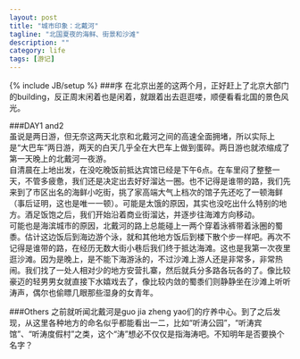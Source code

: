 ```yaml
---
layout: post
title: "城市印象：北戴河"
tagline: "北国夏夜的海鲜、街景和沙滩"
description: ""
category: life
tags: [游记]
---
```

{% include JB/setup %}
###序
在北京出差的这两个月，正好赶上了北京大部门的building，反正周末闲着也是闲着，就跟着出去逛逛喽，顺便看看北国的景色风光。  

###DAY1 and2  
虽说是两日游，但无奈这两天北京和北戴河之间的高速全面拥堵，所以实际上是“大巴车”两日游，两天的白天几乎全在大巴车上做到蛋碎。两日游也就浓缩成了第一天晚上的北戴河一夜游。  
自清晨在上地出发，在没吃晚饭前抵达宾馆已经是下午6点。在车里闷了整整一天，不管多疲惫，我们还是决定出去好好溜达一圈。也不记得是谁带的路，我们先来到了市区出名的海鲜小吃街，挑了家高端大气上档次的馆子先还吃了一顿海鲜（事后证明，这也是唯一一顿）。可能是太饿的原因，其实也没吃出什么特别的地方。酒足饭饱之后，我们开始沿着商业街溜达，并逐步往海滩方向移动。  
可能也是海滨城市的原因，北戴河的路上总能碰上一两个穿着泳裤带着泳圈的蜀黍。估计这边饭后到海边游个泳，就和其他地方饭后到楼下散个步一样吧。再次不记得是谁带的路，在经历无数大街小巷后我们终于抵达海滩。这也是我第一次夜里逛沙滩。因为是晚上，是不能下海游泳的，不过沙滩上游人还是非常多，非常热闹。我们找了一处人相对少的地方安营扎寨，然后就兵分多路各玩各的了。像比较豪迈的轻男男女就直接下水嬉戏去了，像比较内敛的蜀黍们则静静坐在沙滩上听听涛声，偶尔也偷瞟几眼那些湿身的女青年。  

###Others
之前就听闻北戴河是guo jia zheng yao们的疗养中心。到了之后发现，从这里各种地方的命名似乎都能看出一二，比如“听涛公园”，“听涛宾馆”、“听涛度假村”之类，这个“涛”想必不仅仅是指海涛吧。不知明年是否要换个名字？  

